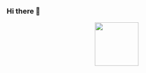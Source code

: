 ### Hi there 👋
<div id="header" align="center">
  <img src="[https://media.giphy.com/media/M9gbBd9nbDrOTu1Mqx/giphy.gif](https://giphy.com/gifs/pudgypenguins-data-code-coding-2IudUHdI075HL02Pkk/giphy.gif)https://giphy.com/gifs/pudgypenguins-data-code-coding-2IudUHdI075HL02Pkk/giphy.gif" width="100"/>
</div>




